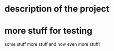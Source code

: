 # description of the project
# more stuff for testing
some stuff
more stuff
and now even more stuff! 
